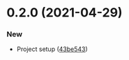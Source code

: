 # 0.2.0 (2021-04-29)


### New

* Project setup ([43be543](https://gitlab.com/pomodoro-ch/styleguide/commit/43be543cf7b6a00fc13ce8d278cfa5b18a729254))

